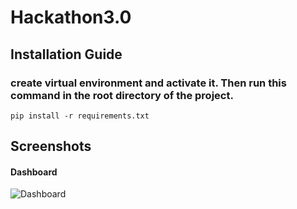 # Hackathon3.0

## Installation Guide

### create virtual environment and activate it. Then run this command in the root directory of the project.
``` pip install -r requirements.txt ```

## Screenshots

#### Dashboard
![Dashboard](https://github.com/firedranzer/publicSanitation/blob/master/screenshots/Dashboard.png)
